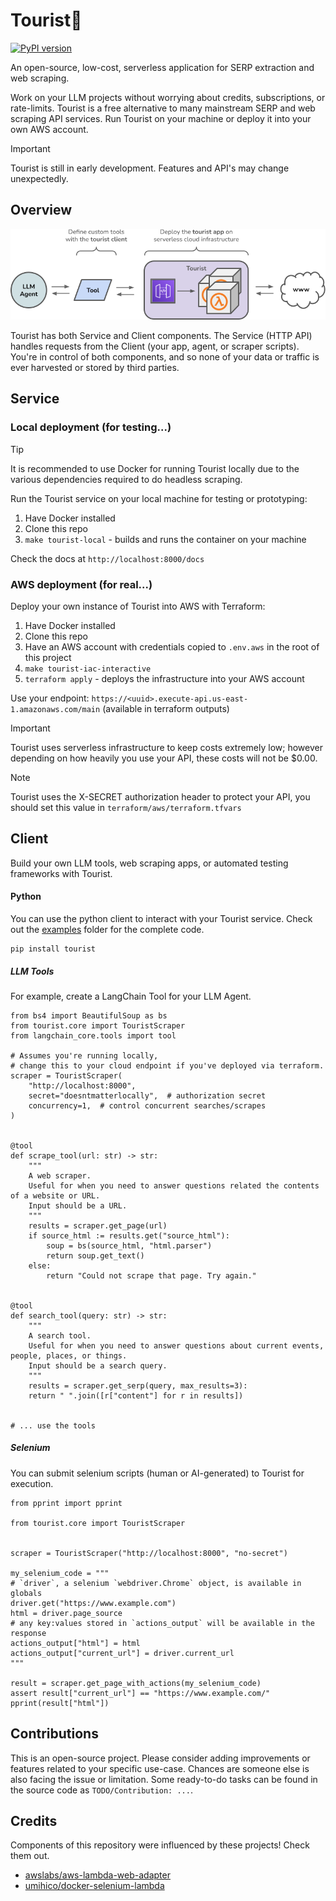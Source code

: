 # Tourist🤳

[![PyPI version](https://badge.fury.io/py/tourist.svg)](https://badge.fury.io/py/tourist)

An open-source, low-cost, serverless application for SERP extraction and web scraping. 

Work on your LLM projects without worrying about credits, subscriptions, or rate-limits. Tourist is a free alternative to many mainstream SERP and web scraping API services. Run Tourist on your machine or deploy it into your own AWS account.  

> [!IMPORTANT]  
> Tourist is still in early development. Features and API's may change unexpectedly.

## Overview
![tourist-architecture](./docs/touristv1.png "Overview")

Tourist has both Service and Client components. The Service (HTTP API) handles requests from the Client (your app, agent, or scraper scripts). You're in control of both components, and so none of your data or traffic is ever harvested or stored by third parties.

## Service

### Local deployment (for testing...)

> [!TIP]  
> It is recommended to use Docker for running Tourist locally due to the various dependencies required to do headless scraping.

Run the Tourist service on your local machine for testing or prototyping:
1. Have Docker installed
2. Clone this repo
3. `make tourist-local` - builds and runs the container on your machine

Check the docs at `http://localhost:8000/docs`

### AWS deployment (for real...)

Deploy your own instance of Tourist into AWS with Terraform:
1. Have Docker installed
2. Clone this repo
3. Have an AWS account with credentials copied to `.env.aws` in the root of this project
4. `make tourist-iac-interactive`
5. `terraform apply` - deploys the infrastructure into your AWS account

Use your endpoint: `https://<uuid>.execute-api.us-east-1.amazonaws.com/main` (available in terraform outputs)

> [!IMPORTANT]  
> Tourist uses serverless infrastructure to keep costs extremely low; however depending on how heavily you use your API, these costs will not be $0.00.

> [!NOTE]  
> Tourist uses the X-SECRET authorization header to protect your API, you should set this value in `terraform/aws/terraform.tfvars`

## Client

Build your own LLM tools, web scraping apps, or automated testing frameworks with Tourist.

#### Python

You can use the python client to interact with your Tourist service.
Check out the [examples](https://github.com/pogzyb/tourist/tree/main/examples) folder for the complete code.

```
pip install tourist
```

##### LLM Tools
For example, create a LangChain Tool for your LLM Agent.

```
from bs4 import BeautifulSoup as bs
from tourist.core import TouristScraper
from langchain_core.tools import tool

# Assumes you're running locally,
# change this to your cloud endpoint if you've deployed via terraform.
scraper = TouristScraper(
    "http://localhost:8000",
    secret="doesntmatterlocally",  # authorization secret  
    concurrency=1,  # control concurrent searches/scrapes
)


@tool
def scrape_tool(url: str) -> str:
    """
    A web scraper. 
    Useful for when you need to answer questions related the contents of a website or URL.
    Input should be a URL.
    """
    results = scraper.get_page(url)
    if source_html := results.get("source_html"):
        soup = bs(source_html, "html.parser")
        return soup.get_text()
    else:
        return "Could not scrape that page. Try again."


@tool
def search_tool(query: str) -> str:
    """
    A search tool.
    Useful for when you need to answer questions about current events, people, places, or things.
    Input should be a search query.
    """
    results = scraper.get_serp(query, max_results=3):
    return " ".join([r["content"] for r in results])


# ... use the tools

```
##### Selenium 

You can submit selenium scripts (human or AI-generated) to Tourist for execution.

```
from pprint import pprint

from tourist.core import TouristScraper


scraper = TouristScraper("http://localhost:8000", "no-secret")

my_selenium_code = """
# `driver`, a selenium `webdriver.Chrome` object, is available in globals
driver.get("https://www.example.com")
html = driver.page_source
# any key:values stored in `actions_output` will be available in the response
actions_output["html"] = html
actions_output["current_url"] = driver.current_url
"""

result = scraper.get_page_with_actions(my_selenium_code)
assert result["current_url"] == "https://www.example.com/"
pprint(result["html"])

```

## Contributions

This is an open-source project. Please consider adding improvements or features related to your specific use-case. Chances are someone else is also facing the issue or limitation. Some ready-to-do tasks can be found in the source code as `TODO/Contribution: ...`.


## Credits

Components of this repository were influenced by these projects! Check them out.

- [awslabs/aws-lambda-web-adapter](https://github.com/awslabs/aws-lambda-web-adapter)
- [umihico/docker-selenium-lambda](https://github.com/umihico/docker-selenium-lambda)
